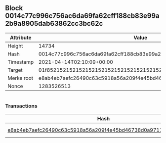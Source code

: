 ## Block 0014c77c996c756ac6da69fa62cff188cb83e99a2b9a8905dab63862cc3bc62c

Attribute | Value
--- | ---
Height | 14734
Hash | 0014c77c996c756ac6da69fa62cff188cb83e99a2b9a8905dab63862cc3bc62c
Timestamp | 2021-04-14T02:10:09+00:00
Target | 01f8521521521521521521521521521521521521521521521521521521521521
Merke root | e8ab4eb7aefc26490c63c5918a56a209f4e45bd46738d0a9711dac6d4feaf5b3
Nonce | 1283526513

```

```

### Transactions

Hash | Amount
--- | ---
[e8ab4eb7aefc26490c63c5918a56a209f4e45bd46738d0a9711dac6d4feaf5b3](e8ab4eb7aefc26490c63c5918a56a209f4e45bd46738d0a9711dac6d4feaf5b3.md) | 10.00000000 SKEPTI 
